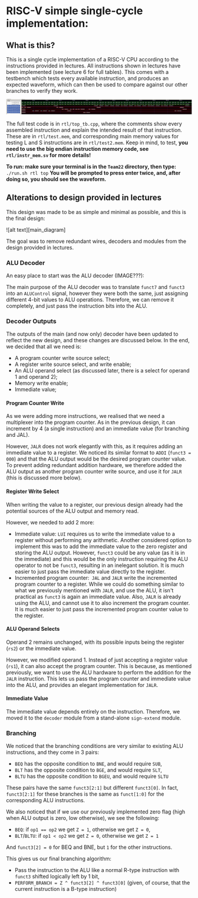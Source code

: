 [diagram]: images/main_diagram.png "Main diagram"
[waves]: images/waves.png "Waveforms"

# RISC-V simple single-cycle implementation:

## What is this?

This is a single cycle implementation of a RISC-V CPU according to the instructions provided in lectures. All instructions shown in lectures have been implemented (see lecture 6 for full tables). This comes with a testbench which tests every available instruction, and produces an expected waveform, which can then be used to compare against our other branches to verify they work.

![alt text][waves]

The full test code is in `rtl/top_tb.cpp`, where the comments show every assembled instruction and explain the intended result of that instruction. These are in `rtl/test.mem`, and corresponding main memory values for testing L and S instructions are in `rtl/test2.mem`. Keep in mind, to test, **you need to use the big endian instruction memory code, see **`rtl/instr_mem.sv`** for more details!**

**To run: make sure your terminal is in the **`Team22`** directory, then type:**
`./run.sh rtl top`
**You will be prompted to press enter twice, and, after doing so, you should see the waveform.**

## Alterations to design provided in lectures

This design was made to be as simple and minimal as possible, and this is the final design:

![alt text][main_diagram]

The goal was to remove redundant wires, decoders and modules from the design provided in lectures.

### ALU Decoder

An easy place to start was the ALU decoder (IMAGE???):

The main purpose of the ALU decoder was to translate `funct7` and `funct3` into an `ALUControl` signal, however they were both the same, just assigning different 4-bit values to ALU operations. Therefore, we can remove it completely, and just pass the instruction bits into the ALU.

### Decoder Outputs

The outputs of the main (and now only) decoder have been updated to reflect the new design, and these changes are discussed below. In the end, we decided that all we need is:

- A program counter write source select;
- A register write source select, and write enable;
- An ALU operand select (as discussed later, there is a select for operand 1 and operand 2);
- Memory write enable;
- Immediate value;

#### Program Counter Write

As we were adding more instructions, we realised that we need a multiplexer into the program counter. As in the previous design, it can increment by 4 (a single instruction) and an immediate value (for branching and JAL).

However, `JALR` does not work elegantly with this, as it requires adding an immediate value to a register. We noticed its similar format to `ADDI` (`funct3 = 000`) and that the ALU output would be the desired program counter value. To prevent adding redundant addition hardware, we therefore added the ALU output as another program counter write source, and use it for `JALR` (this is discussed more below).

#### Register Write Select

When writing the value to a register, our previous design already had the potential sources of the ALU output and memory read.

However, we needed to add 2 more:

- Immediate value: `LUI` requires us to write the immediate value to a register without performing any arithmetic. Another considered option to implement this was to add the immediate value to the zero register and storing the ALU output. However, `funct3` could be any value (as it is in the immediate) and this would be the only instruction requiring the ALU operator to not be `funct3`, resulting in an inelegant solution. It is much easier to just pass the immediate value directly to the register.
- Incremented program counter:` JAL` and `JALR` write the incremented program counter to a register. While we could do something similar to what we previously mentioned with `JALR`, and use the ALU, it isn't practical as `funct3` is again an immediate value. Also, `JALR` is already using the ALU, and cannot use it to also increment the program counter. It is much easier to just pass the incremented program counter value to the register.

#### ALU Operand Selects

Operand 2 remains unchanged, with its possible inputs being the register (`rs2`) or the immediate value.

However, we modified operand 1. Instead of just accepting a register value (`rs1`), it can also accept the program counter. This is because, as mentioned previously, we want to use the ALU hardware to perform the addition for the `JALR` instruction. This lets us pass the program counter and immediate value into the ALU, and provides an elegant implementation for `JALR`.

#### Immediate Value

The immediate value depends entirely on the instruction. Therefore,  we moved it to the `decoder` module from a stand-alone `sign-extend` module.

### Branching

We noticed that the branching conditions are very similar to existing ALU instructions, and they come in 3 pairs:

- `BEQ` has the opposite condition to `BNE`, and would require `SUB`,
- `BLT` has the opposite condition to `BGE`, and would require `SLT`,
- `BLTU` has the opposite condition to `BGEU`, and would require `SLTU`

These pairs have the same `funct3[2:1]` but different `funct3[0]`. In fact, `funct3[2:1]` for these branches is the same as `funct[1:0]` for the corresponding ALU instructions.

We also noticed that if we use our previously implemented zero flag (high when ALU output is zero, low otherwise), we see the following:

- `BEQ`: if `op1 == op2` we get `Z = 1`, otherwise we get `Z = 0`,
- `BLT`/`BLTU`: if `op1 < op2` we get `Z = 0`, otherwise we get `Z = 1`

And `funct3[2] = 0` for BEQ and BNE, but `1` for the other instructions.

This gives us our final branching algorithm:

- Pass the instruction to the ALU like a normal R-type instruction with `funct3` shifted logically left by 1 bit,
- `PERFORM_BRANCH = Z ^ funct3[2] ^ funct3[0]` (given, of course, that the current instruction is a B-type instruction)
